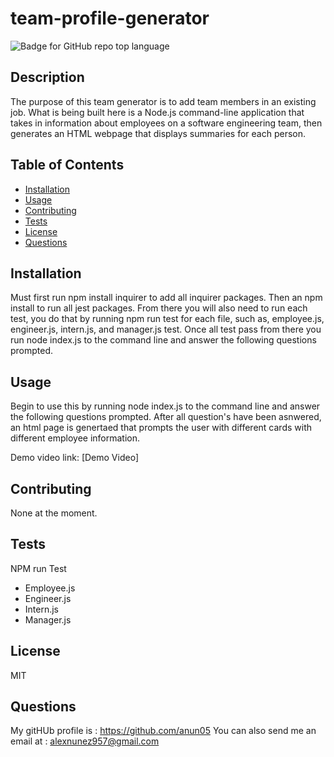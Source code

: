 # team-profile-generator
  ![Badge for GitHub repo top language](https://img.shields.io/static/v1?label=License&message=MIT&color=brightgreen) 
  

  ## Description
  The purpose of this team generator is to add team members in an existing job. What is being built here is a Node.js command-line application that takes in information about employees on a software engineering team, then generates an HTML webpage that displays summaries for each person.

  ## Table of Contents
  * [Installation](#installation)
  * [Usage](#Usage)
  * [Contributing](#Contributing)
  * [Tests](#Tests)
  * [License](#License)
  * [Questions](#Questions)

  ## Installation
  Must first run npm install inquirer to add all inquirer packages. Then an npm install to run all jest packages. From there you will also need to run each test, you do that by running npm run test for each file, such as, employee.js, engineer.js, intern.js, and manager.js test. Once all test pass from there you run node index.js to the command line and answer the following questions prompted.
 

  ## Usage
   Begin to use this by running node index.js to the command line and answer the following questions prompted. After all question's have been asnwered, an html page is genertaed that prompts the user with different cards with different employee information. 
  
  Demo video link: [Demo Video]


  ## Contributing
  None at the moment.

  ## Tests
  NPM run Test
  - Employee.js
  - Engineer.js
  - Intern.js
  - Manager.js

  ## License
  MIT

  ## Questions
  My gitHUb profile is : https://github.com/anun05
  You can also send me an email at : alexnunez957@gmail.com
